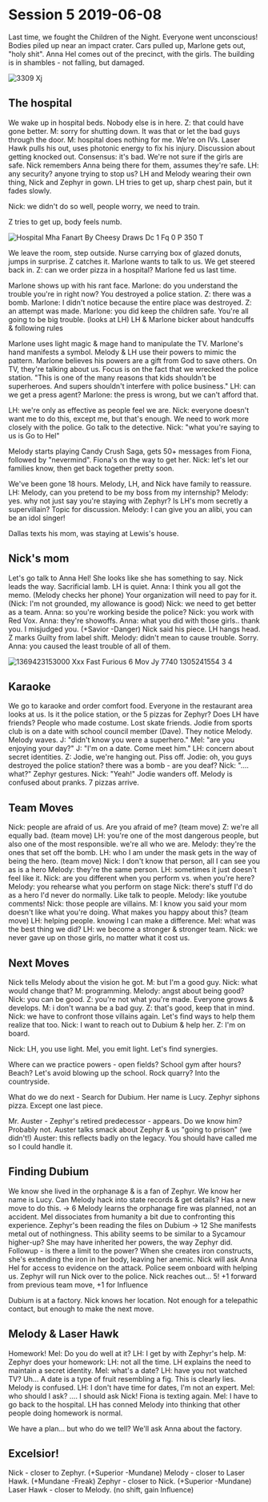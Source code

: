 <!-- TITLE: Session 6 -->
<!-- SUBTITLE: A quick summary of Session 6 -->

# Session 5 2019-06-08
Last time, we fought the Children of the Night.
Everyone went unconscious! Bodies piled up near an impact crater.
Cars pulled up, Marlone gets out, "holy shit".
Anna Hel comes out of the precinct, with the girls.
The building is in shambles - not falling, but damaged.

![3309 Xj](/uploads/sycamour/3309-xj.jpg "3309 Xj")

## The hospital

We wake up in hospital beds. Nobody else is in here.
Z: that could have gone better. M: sorry for shutting down. It was that or let the bad guys through the door.
M: hospital does nothing for me.
We're on IVs. Laser Hawk pulls his out, uses photonic energy to fix his injury.
Discussion about getting knocked out. Consensus: it's bad.
We're not sure if the girls are safe. Nick remembers Anna being there for them, assumes they're safe.
LH: any security? anyone trying to stop us?
LH and Melody wearing their own thing, Nick and Zephyr in gown.
LH tries to get up, sharp chest pain, but it fades slowly.

Nick: we didn't do so well, people worry, we need to train.

Z tries to get up, body feels numb.

![Hospital Mha Fanart By Cheesy Draws Dc 1 Fq 0 P 350 T](/uploads/sycamour/hospital-mha-fanart-by-cheesy-draws-dc-1-fq-0-p-350-t.jpg "Hospital Mha Fanart By Cheesy Draws Dc 1 Fq 0 P 350 T")

We leave the room, step outside. Nurse carrying box of glazed donuts, jumps in surprise. Z catches it.
Marlone wants to talk to us.
We get steered back in.
Z: can we order pizza in a hospital? Marlone fed us last time.

Marlone shows up with his rant face.
Marlone: do you understand the trouble you're in right now? You destroyed a police station.
Z: there was a bomb.
Marlone: I didn't notice because the entire place was destroyed.
Z: an attempt was made.
Marlone: you did keep the children safe. You're all going to be big trouble. (looks at LH)
LH & Marlone bicker about handcuffs & following rules

Marlone uses light magic & mage hand to manipulate the TV.
Marlone's hand manifests a symbol. Melody & LH use their powers to mimic the pattern.
Marlone believes his powers are a gift from God to save others.
On TV, they're talking about us. Focus is on the fact that we wrecked the police station. "This is one of the many reasons that kids shouldn't be superheroes. And supers shouldn't interfere with police business."
LH: can we get a press agent?
Marlone: the press is wrong, but we can't afford that.

LH: we're only as effective as people feel we are.
Nick: everyone doesn't want me to do this, except me, but that's enough.
We need to work more closely with the police.
Go talk to the detective.
Nick: "what you're saying to us is Go to Hel"

Melody starts playing Candy Crush Saga, gets 50+ messages from Fiona, followed by "nevermind".
Fiona's on the way to get her.
Nick: let's let our families know, then get back together pretty soon.

We've been gone 18 hours. Melody, LH, and Nick have family to reassure.
LH: Melody, can you pretend to be my boss from my internship?
Melody: yes. why not just say you're staying with Zephyr?
Is LH's mom secretly a supervillain? Topic for discussion.
Melody: I can give you an alibi, you can be an idol singer!

Dallas texts his mom, was staying at Lewis's house.

## Nick's mom

Let's go talk to Anna Hel! She looks like she has something to say.
Nick leads the way. Sacrificial lamb. LH is quiet.
Anna: I think you all got the memo. (Melody checks her phone)
Your organization will need to pay for it. (Nick: I'm not grounded, my allowance is good)
Nick: we need to get better as a team. Anna: so you're working beside the police? Nick: you work with Red Vox. Anna: they're showoffs.
Anna: what you did with those girls.. thank you. I misjudged you. (+Savior -Danger)
Nick said his piece. LH hangs head. Z marks Guilty from label shift.
Melody: didn't mean to cause trouble. Sorry. Anna: you caused the least trouble of all of them.

![1369423153000 Xxx Fast Furious 6 Mov Jy 7740 1305241554 3 4](/uploads/sycamour/1369423153000-xxx-fast-furious-6-mov-jy-7740-1305241554-3-4.jpg "1369423153000 Xxx Fast Furious 6 Mov Jy 7740 1305241554 3 4")

## Karaoke

We go to karaoke and order comfort food.
Everyone in the restaurant area looks at us. Is it the police station, or the 5 pizzas for Zephyr?
Does LH have friends? People who made costume. Lost skate friends.
Jodie from sports club is on a date with school council member (Dave). They notice Melody. Melody waves.
J: "didn't know you were a superhero." Mel: "are you enjoying your day?" J: "I'm on a date. Come meet him."
LH: concern about secret identities.
Z: Jodie, we're hanging out. Piss off.
Jodie: oh, you guys destroyed the police station? there was a bomb - are you deaf?
Nick: ".... what?"  Zephyr gestures. Nick: "Yeah!"
Jodie wanders off. Melody is confused about pranks.
7 pizzas arrive.

## Team Moves

Nick: people are afraid of us. Are you afraid of me? (team move)
Z: we're all equally bad. (team move)
LH: you're one of the most dangerous people, but also one of the most responsible. we're all who we are.
Melody: they're the ones that set off the bomb.
LH: who I am under the mask gets in the way of being the hero. (team move)
Nick: I don't know that person, all I can see you as is a hero
Melody: they're the same person.
LH: sometimes it just doesn't feel like it.
Nick: are you different when you perform vs. when you're here?
Melody: you rehearse what you perform on stage
Nick: there's stuff I'd do as a hero I'd never do normally. Like talk to people.
Melody: like youtube comments! Nick: those people are villains.
M: I know you said your mom doesn't like what you're doing. What makes you happy about this? (team move)
LH: helping people. knowing I can make a difference.
Mel: what was the best thing we did? LH: we become a stronger & stronger team.
Nick: we never gave up on those girls, no matter what it cost us.

## Next Moves

Nick tells Melody about the vision he got.
M: but I'm a good guy. Nick: what would change that? M: programming.
Melody: angst about being good? Nick: you can be good.
Z: you're not what you're made. Everyone grows & develops.
M: i don't wanna be a bad guy. Z: that's good, keep that in mind.
Nick: we have to confront those villains again. Let's find ways to help them realize that too.
Nick: I want to reach out to Dubium & help her.
Z: I'm on board.

Nick: LH, you use light. Mel, you emit light. Let's find synergies.

Where can we practice powers - open fields? School gym after hours? Beach? Let's avoid blowing up the school. Rock quarry? Into the countryside.

What do we do next - Search for Dubium.
Her name is Lucy.
Zephyr siphons pizza. Except one last piece.

Mr. Auster - Zephyr's retired predecessor - appears.
Do we know him? Probably not.
Auster talks smack about Zephyr & us "going to prison" (we didn't!)
Auster: this reflects badly on the legacy. You should have called me so I could handle it.

## Finding Dubium

We know she lived in the orphanage & is a fan of Zephyr. We know her name is Lucy.
Can Melody hack into state records & get details? Has a new move to do this. -> 6
Melody learns the orphanage fire was planned, not an accident. Mel dissociates from humanity a bit due to confronting this experience.
Zephyr's been reading the files on Dubium -> 12
She manifests metal out of nothingness.
This ability seems to be similar to a Sycamour higher-up? She may have inherited her powers, the way Zephyr did. Followup - is there a limit to the power? When she creates iron constructs, she's extending the iron in her body, leaving her anemic.
Nick will ask Anna Hel for access to evidence on the attack. Police seem onboard with helping us. Zephyr will run Nick over to the police.
Nick reaches out... 5! +1 forward from previous team move, +1 for Influence

Dubium is at a factory. Nick knows her location.
Not enough for a telepathic contact, but enough to make the next move.

## Melody & Laser Hawk

Homework! Mel: Do you do well at it? LH: I get by with Zephyr's help. M: Zephyr does your homework: LH: not all the time.
LH explains the need to maintain a secret identity.
Mel: what's a date? LH: have you not watched TV? Uh...
A date is a type of fruit resembling a fig. This is clearly lies. Melody is confused.
LH: I don't have time for dates, I'm not an expert.
Mel: who should I ask? .... I should ask Nick!
Fiona is texting again. Mel: I have to go back to the hospital.
LH has conned Melody into thinking that other people doing homework is normal.

We have a plan... but who do we tell?
We'll ask Anna about the factory.

## Excelsior!

Nick - closer to Zephyr. (+Superior -Mundane)
Melody - closer to Laser Hawk. (+Mundane -Freak)
Zephyr - closer to Nick. (+Superior -Mundane)
Laser Hawk - closer to Melody. (no shift, gain Influence)
